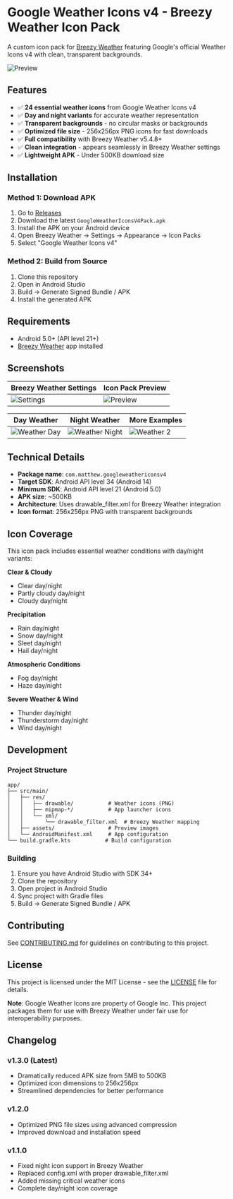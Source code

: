 # Google Weather Icons v4 - Breezy Weather Icon Pack
A custom icon pack for [Breezy Weather](https://github.com/breezy-weather/breezy-weather) featuring Google's official Weather Icons v4 with clean, transparent backgrounds.

![Preview](https://raw.githubusercontent.com/mbatthew/GoogleWeatherIconsV4Pack/main/app/src/main/assets/preview.png)

## Features
- ✅ **24 essential weather icons** from Google Weather Icons v4
- ✅ **Day and night variants** for accurate weather representation
- ✅ **Transparent backgrounds** - no circular masks or backgrounds
- ✅ **Optimized file size** - 256x256px PNG icons for fast downloads
- ✅ **Full compatibility** with Breezy Weather v5.4.8+
- ✅ **Clean integration** - appears seamlessly in Breezy Weather settings
- ✅ **Lightweight APK** - Under 500KB download size

## Installation
### Method 1: Download APK
1. Go to [Releases](https://github.com/mbatthew/GoogleWeatherIconsV4Pack/releases)
2. Download the latest `GoogleWeatherIconsV4Pack.apk`
3. Install the APK on your Android device
4. Open Breezy Weather → Settings → Appearance → Icon Packs
5. Select "Google Weather Icons v4"

### Method 2: Build from Source
1. Clone this repository
2. Open in Android Studio
3. Build → Generate Signed Bundle / APK
4. Install the generated APK

## Requirements
- Android 5.0+ (API level 21+)
- [Breezy Weather](https://github.com/breezy-weather/breezy-weather) app installed

## Screenshots

| Breezy Weather Settings | Icon Pack Preview |
|------------------------|-------------------|
| ![Settings](https://raw.githubusercontent.com/mbatthew/GoogleWeatherIconsV4Pack/main/app/src/main/assets/settings.png) | ![Preview](https://raw.githubusercontent.com/mbatthew/GoogleWeatherIconsV4Pack/main/app/src/main/assets/preview.png) |

| Day Weather | Night Weather | More Examples |
|-------------|---------------|---------------|
| ![Weather Day](https://raw.githubusercontent.com/mbatthew/GoogleWeatherIconsV4Pack/main/app/src/main/assets/weather1.png) | ![Weather Night](https://raw.githubusercontent.com/mbatthew/GoogleWeatherIconsV4Pack/main/app/src/main/assets/weather-night.png) | ![Weather 2](https://raw.githubusercontent.com/mbatthew/GoogleWeatherIconsV4Pack/main/app/src/main/assets/weather2.png) |

## Technical Details
- **Package name**: `com.matthew.googleweathericonsv4`
- **Target SDK**: Android API level 34 (Android 14)
- **Minimum SDK**: Android API level 21 (Android 5.0)
- **APK size**: ~500KB
- **Architecture**: Uses drawable_filter.xml for Breezy Weather integration
- **Icon format**: 256x256px PNG with transparent backgrounds

## Icon Coverage
This icon pack includes essential weather conditions with day/night variants:

**Clear & Cloudy**
- Clear day/night
- Partly cloudy day/night
- Cloudy day/night

**Precipitation**
- Rain day/night
- Snow day/night
- Sleet day/night
- Hail day/night

**Atmospheric Conditions**
- Fog day/night
- Haze day/night

**Severe Weather & Wind**
- Thunder day/night
- Thunderstorm day/night
- Wind day/night

## Development
### Project Structure
```
app/
├── src/main/
│   ├── res/
│   │   ├── drawable/           # Weather icons (PNG)
│   │   ├── mipmap-*/           # App launcher icons
│   │   └── xml/
│   │       └── drawable_filter.xml  # Breezy Weather mapping
│   ├── assets/                 # Preview images
│   └── AndroidManifest.xml     # App configuration
└── build.gradle.kts           # Build configuration
```

### Building
1. Ensure you have Android Studio with SDK 34+
2. Clone the repository
3. Open project in Android Studio
4. Sync project with Gradle files
5. Build → Generate Signed Bundle / APK

## Contributing
See [CONTRIBUTING.md](CONTRIBUTING.md) for guidelines on contributing to this project.

## License
This project is licensed under the MIT License - see the [LICENSE](LICENSE) file for details.

**Note**: Google Weather Icons are property of Google Inc. This project packages them for use with Breezy Weather under fair use for interoperability purposes.

## Changelog
### v1.3.0 (Latest)
- Dramatically reduced APK size from 5MB to 500KB
- Optimized icon dimensions to 256x256px
- Streamlined dependencies for better performance

### v1.2.0
- Optimized PNG file sizes using advanced compression
- Improved download and installation speed

### v1.1.0
- Fixed night icon support in Breezy Weather
- Replaced config.xml with proper drawable_filter.xml
- Added missing critical weather icons
- Complete day/night icon coverage